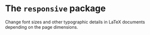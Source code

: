 # The `responsive` package

Change font sizes and other typographic details in LaTeX documents depending on the page dimensions.
